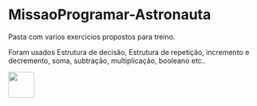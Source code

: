 <h1>MissaoProgramar-Astronauta</h1>
<p> Pasta com varios exercicios propostos para treino.</p>
<p> Foram usados Estrutura de decisão, Estrutura de repetição, incremento e decremento, soma, subtração, multiplicação, booleano etc..</p>
<div>
<img src="https://cdn.jsdelivr.net/gh/devicons/devicon/icons/javascript/javascript-original.svg" height="52". width="52."/>
</div>
